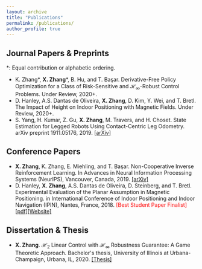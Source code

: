 ```yaml
---
layout: archive
title: "Publications"
permalink: /publications/
author_profile: true
---
```


Journal Papers & Preprints
------
*: Equal contribution or alphabetic ordering.
* K. Zhang*, **X. Zhang***, B. Hu, and T. Başar. Derivative-Free Policy Optimization for a Class of Risk-Sensitive and $\mathcal{H}_{\infty}$-Robust Control Problems. Under Review, 2020+.
* D. Hanley, A.S. Dantas de Oliveira, **X. Zhang**, D. Kim, Y. Wei, and T. Bretl. The Impact of Height on Indoor
Positioning with Magnetic Fields. Under Review, 2020+.
* S. Yang, H. Kumar, Z. Gu, **X. Zhang**, M. Travers, and H. Choset. State Estimation for Legged Robots Using Contact-Centric Leg Odometry. arXiv preprint 1911.05176, 2019. [[arXiv]](https://arxiv.org/abs/1911.05176)


Conference Papers
------
* **X. Zhang**, K. Zhang, E. Miehling, and T. Başar. Non-Cooperative Inverse Reinforcement Learning.  In Advances in Neural Information Processing Systems (NeurIPS), Vancouver, Canada, 2019. [[arXiv]](https://arxiv.org/abs/1911.04220)
* D. Hanley, **X. Zhang**, A.S. Dantas de Oliveira, D. Steinberg, and T. Bretl. Experimental Evaluation of the Planar Assumption in Magnetic Positioning. in International Conference of Indoor Positioning and Indoor Navigation (IPIN), Nantes, France, 2018. <span style="color:red">[Best Student Paper Finalist]</span> [[pdf]](../_publications/IPIN2018.pdf)[[Website]](http://bretl.csl.illinois.edu/indoor-magnetic-positioning)


Dissertation & Thesis
------
* **X. Zhang**. $\mathcal{H}_{2}$ Linear Control with $\mathcal{H}_{\infty}$ Robustness Guarantee: A Game Theoretic Approach. Bachelor's thesis, University of Illinois at Urbana-Champaign, Urbana, IL, 2020. [[Thesis]](../_publications/Xiangyuan_thesis_final.pdf)